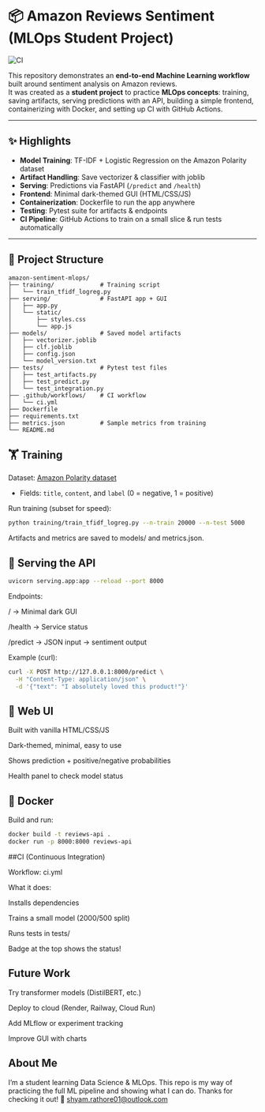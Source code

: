 # 📦 Amazon Reviews Sentiment (MLOps Student Project)

![CI](https://github.com/Shyam7773/amazon-sentiment-mlops/actions/workflows/ci.yml/badge.svg)

This repository demonstrates an **end-to-end Machine Learning workflow** built around sentiment analysis on Amazon reviews.  
It was created as a **student project** to practice **MLOps concepts**: training, saving artifacts, serving predictions with an API, building a simple frontend, containerizing with Docker, and setting up CI with GitHub Actions.

---

## ✨ Highlights
- **Model Training**: TF-IDF + Logistic Regression on the Amazon Polarity dataset  
- **Artifact Handling**: Save vectorizer & classifier with joblib  
- **Serving**: Predictions via FastAPI (`/predict` and `/health`)  
- **Frontend**: Minimal dark-themed GUI (HTML/CSS/JS)  
- **Containerization**: Dockerfile to run the app anywhere  
- **Testing**: Pytest suite for artifacts & endpoints  
- **CI Pipeline**: GitHub Actions to train on a small slice & run tests automatically  

---

## 📂 Project Structure

```text
amazon-sentiment-mlops/
├── training/             # Training script
│   └── train_tfidf_logreg.py
├── serving/              # FastAPI app + GUI
│   ├── app.py
│   └── static/
│       ├── styles.css
│       └── app.js
├── models/               # Saved model artifacts
│   ├── vectorizer.joblib
│   ├── clf.joblib
│   ├── config.json
│   └── model_version.txt
├── tests/                # Pytest test files
│   ├── test_artifacts.py
│   ├── test_predict.py
│   └── test_integration.py
├── .github/workflows/    # CI workflow
│   └── ci.yml
├── Dockerfile
├── requirements.txt
├── metrics.json          # Sample metrics from training
└── README.md
```


## 🏋️ Training
Dataset: [Amazon Polarity dataset](https://huggingface.co/datasets/amazon_polarity)  
- Fields: `title`, `content`, and `label` (0 = negative, 1 = positive)

Run training (subset for speed):
```bash
python training/train_tfidf_logreg.py --n-train 20000 --n-test 5000
```
Artifacts and metrics are saved to models/ and metrics.json.

## 🚀 Serving the API
```bash
uvicorn serving.app:app --reload --port 8000
```
Endpoints:

/ → Minimal dark GUI

/health → Service status

/predict → JSON input → sentiment output

Example (curl):
```bash
curl -X POST http://127.0.0.1:8000/predict \
  -H "Content-Type: application/json" \
  -d '{"text": "I absolutely loved this product!"}'
```

## 🎨 Web UI

Built with vanilla HTML/CSS/JS

Dark-themed, minimal, easy to use

Shows prediction + positive/negative probabilities

Health panel to check model status



## 🐳 Docker

Build and run:
```bash
docker build -t reviews-api .
docker run -p 8000:8000 reviews-api
```

##CI (Continuous Integration)

Workflow: ci.yml

What it does:

Installs dependencies

Trains a small model (2000/500 split)

Runs tests in tests/

Badge at the top shows the status!

## Future Work

Try transformer models (DistilBERT, etc.)

Deploy to cloud (Render, Railway, Cloud Run)

Add MLflow or experiment tracking

Improve GUI with charts

## About Me

I’m a student learning Data Science & MLOps.
This repo is my way of practicing the full ML pipeline and showing what I can do.
Thanks for checking it out! 🙂
shyam.rathore01@outlook.com
